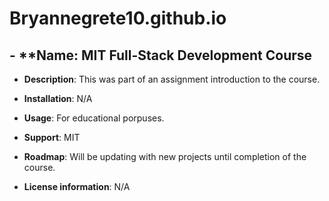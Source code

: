# Bryannegrete10.github.io

## 	-   **Name: MIT Full-Stack Development Course 

-   **Description**: This was part of an assignment introduction to the course. 

-   **Installation**: N/A

-   **Usage**: For educational porpuses. 

-   **Support**: MIT 

-   **Roadmap**: Will be updating with new projects until completion of the course.

-   **License information**: N/A 
